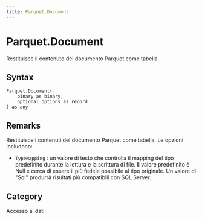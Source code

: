 ```yaml
---
title: Parquet.Document
---
```


# Parquet.Document


Restituisce il contenuto del documento Parquet come tabella.


## Syntax

```powerquery
Parquet.Document(
    binary as binary,
    optional options as record
) as any
```


## Remarks

Restituisce i contenuti del documento Parquet come tabella. Le opzioni includono:    <ul>    <li> <code>TypeMapping</code> : un valore di testo che controlla il mapping del tipo predefinito durante la lettura e la scrittura di file. Il valore predefinito è Null e cerca di essere il più fedele possibile al tipo originale. Un valore di "Sql" produrrà risultati più compatibili con SQL Server.</li>    </ul>



## Category
Accesso ai dati

